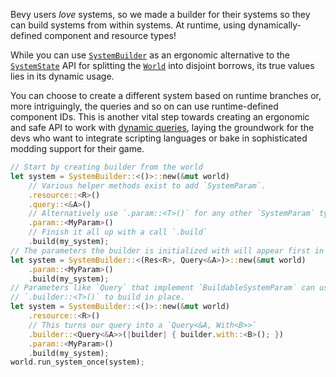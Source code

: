 Bevy users *love* systems, so we made a builder for their systems so they can build systems from within systems.
At runtime, using dynamically-defined component and resource types!

While you can use [`SystemBuilder`](https://docs.rs/bevy/0.14/bevy/ecs/prelude/struct.SystemBuilder.html) as an ergonomic alternative to the [`SystemState`](https://docs.rs/bevy/0.14/bevy/ecs/system/struct.SystemState.html) API for splitting the [`World`](https://docs.rs/bevy/0.14/bevy/ecs/prelude/struct.World.html) into disjoint borrows, its true values lies in its dynamic usage.

You can choose to create a different system based on runtime branches or, more intriguingly, the queries and so on can use runtime-defined component IDs.
This is another vital step towards creating an ergonomic and safe API to work with [dynamic queries](https://bevy.org/news/bevy-0-13/#dynamic-queries),
laying the groundwork for the devs who want to integrate scripting languages or bake in sophisticated modding support for their game.

```rust
// Start by creating builder from the world
let system = SystemBuilder::<()>::new(&mut world)
    // Various helper methods exist to add `SystemParam`.
    .resource::<R>()
    .query::<&A>()
    // Alternatively use `.param::<T>()` for any other `SystemParam` types.
    .param::<MyParam>()
    // Finish it all up with a call `.build`
    .build(my_system);
// The parameters the builder is initialized with will appear first in the arguments.
let system = SystemBuilder::<(Res<R>, Query<&A>)>::new(&mut world)
    .param::<MyParam>()
    .build(my_system);
// Parameters like `Query` that implement `BuildableSystemParam` can use
// `.builder::<T>()` to build in place.
let system = SystemBuilder::<()>::new(&mut world)
    .resource::<R>()
    // This turns our query into a `Query<&A, With<B>>`
    .builder::<Query<&A>>(|builder| { builder.with::<B>(); })
    .param::<MyParam>()
    .build(my_system);
world.run_system_once(system);
```
